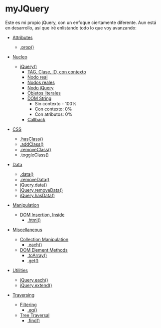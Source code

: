 # myJQuery
Este es mi propio jQuery, con un enfoque ciertamente diferente.
Aun está en desarrollo, así que iré enlistando todo lo que voy avanzando:

- [Attributes](https://api.jquery.com/category/attributes/)
	- [.prop()](https://api.jquery.com/prop/)

- [Nucleo](https://api.jquery.com/category/core/)
	- [jQuery()](https://api.jquery.com/jQuery/)
		- [TAG, Clase, ID, con contexto](https://api.jquery.com/jQuery/#jQuery-selector-context)
		- [Nodo real](https://api.jquery.com/jQuery/#jQuery-element)
		- [Nodos reales](https://api.jquery.com/jQuery/#jQuery-elementArray)
		- [Nodo jQuery](https://api.jquery.com/jQuery/#jQuery-selection)
		- [Objetos literales](https://api.jquery.com/jQuery/#jQuery-object)
		- [DOM String](https://api.jquery.com/jQuery/#jQuery2)
			- Sin contexto - 100%
			- Con contexto: 0%
			- Con atributos: 0%
		- [Callback](https://api.jquery.com/jQuery/#jQuery3)

-  [CSS](https://api.jquery.com/category/css/)
	- [.hasClass()](https://api.jquery.com/hasClass/)
	- [.addClass()](https://api.jquery.com/addClass/)
	- [.removeClass()](https://api.jquery.com/removeClass/)
	- [.toggleClass()](https://api.jquery.com/toggleClass/)
	
- [Data](https://api.jquery.com/category/data/)
	- [.data()](https://api.jquery.com/data/)
	- [.removeData()](https://api.jquery.com/removeData/)
	- [jQuery.data()](https://api.jquery.com/jQuery.data/)
	- [jQuery.removeData()](https://api.jquery.com/jQuery.removeData/)
	- [jQuery.hasData()](https://api.jquery.com/jQuery.hasData/)

- [Manipulation](https://api.jquery.com/category/manipulation/)
	- [DOM Insertion, Inside](https://api.jquery.com/category/manipulation/dom-insertion-inside/)
		- [.html()](https://api.jquery.com/html/)

- [Miscellaneous](https://api.jquery.com/category/miscellaneous/)
	- [Collection Manipulation](https://api.jquery.com/category/miscellaneous/collection-manipulation/)
		- [.each()](https://api.jquery.com/each/)
	- [DOM Element Methods](https://api.jquery.com/category/miscellaneous/dom-element-methods/)
		- [.toArray()](https://api.jquery.com/toArray/)
		- [.get()](https://api.jquery.com/get/)

- [Utilities](https://api.jquery.com/category/utilities/)
	- [jQuery.each()](https://api.jquery.com/jQuery.each/)
	- [jQuery.extend()](https://api.jquery.com/jQuery.extend/)

- [Traversing](https://api.jquery.com/category/traversing/)
	- [Filtering](https://api.jquery.com/category/traversing/filtering/)
		- [.eq()](https://api.jquery.com/eq/)
	- [Tree Traversal](https://api.jquery.com/category/traversing/tree-traversal/)
		- [.find()](https://api.jquery.com/find/)

